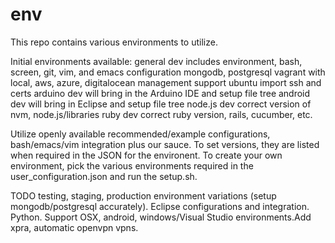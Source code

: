 env
===

This repo contains various environments to utilize.

Initial environments available:
general
  dev
    includes environment, bash, screen, git, vim, and emacs configuration
    mongodb, postgresql
    vagrant with local, aws, azure, digitalocean management
    support ubuntu
    import ssh and certs
arduino
  dev
    will bring in the Arduino IDE and setup file tree
android
  dev
    will bring in Eclipse and setup file tree
node.js
  dev
    correct version of nvm, node.js/libraries
ruby
  dev
    correct ruby version, rails, cucumber, etc.

Utilize openly available recommended/example configurations, bash/emacs/vim
integration plus our sauce. To set versions, they are listed when required in 
the JSON for the environent. To create your own environment, pick the various 
environments required in the user_configuration.json and run the setup.sh.

TODO
  testing, staging, production environment variations (setup mongodb/postgresql
accurately).  Eclipse configurations and integration.  Python. Support OSX, 
android, windows/Visual Studio environments.Add xpra, automatic openvpn vpns.
